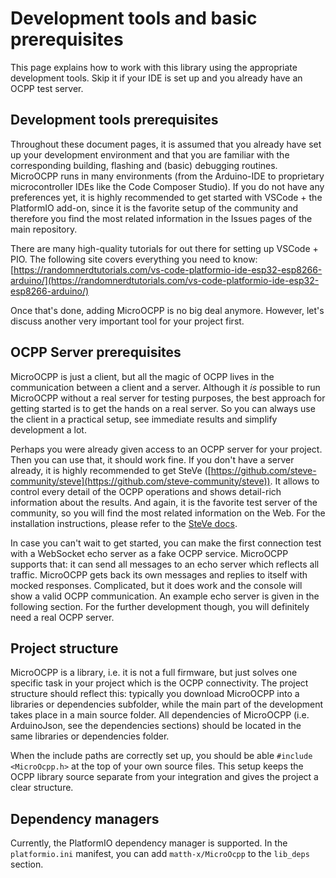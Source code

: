 # Development tools and basic prerequisites

This page explains how to work with this library using the appropriate development tools. Skip it if your IDE is set up and you already have an OCPP test server.

## Development tools prerequisites

Throughout these document pages, it is assumed that you already have set up your development environment and that you are familiar with the corresponding building, flashing and (basic) debugging routines. MicroOCPP runs in many environments (from the Arduino-IDE to proprietary microcontroller IDEs like the Code Composer Studio). If you do not have any preferences yet, it is highly recommended to get started with VSCode + the PlatformIO add-on, since it is the favorite setup of the community and therefore you find the most related information in the Issues pages of the main repository.

There are many high-quality tutorials for out there for setting up VSCode + PIO. The following site covers everything you need to know:
[https://randomnerdtutorials.com/vs-code-platformio-ide-esp32-esp8266-arduino/](https://randomnerdtutorials.com/vs-code-platformio-ide-esp32-esp8266-arduino/)

Once that's done, adding MicroOCPP is no big deal anymore. However, let's discuss another very important tool for your project first.

## OCPP Server prerequisites

MicroOCPP is just a client, but all the magic of OCPP lives in the communication between a client and a server. Although it *is* possible to run MicroOCPP without a real server for testing purposes, the best approach for getting started is to get the hands on a real server. So you can always use the client in a practical setup, see immediate results and simplify development a lot.

Perhaps you were already given access to an OCPP server for your project. Then you can use that, it should work fine. If you don't have a server already, it is highly recommended to get
SteVe ([https://github.com/steve-community/steve](https://github.com/steve-community/steve)).
It allows to control every detail of the OCPP operations and shows detail-rich information about the results. And again, it is the favorite test server of the community, so you will find the most related information on the Web. For the installation instructions, please refer to the
[SteVe docs](https://github.com/steve-community/steve#configuration-and-installation).

In case you can't wait to get started, you can make the first connection test with a WebSocket echo server as a fake OCPP service. MicroOCPP supports that: it can send all messages to an echo server which reflects all traffic. MicroOCPP gets back its own messages and replies to itself with mocked responses. Complicated, but it does work and the console will show a valid OCPP communication. An example echo server is given in the following section. For the further development though, you will definitely need a real OCPP server.

## Project structure

MicroOCPP is a library, i.e. it is not a full firmware, but just solves one specific task in your project which is the OCPP connectivity. The project structure should reflect this: typically you download MicroOCPP into a libraries or dependencies subfolder, while the main part of the development takes place in a main source folder. All dependencies of MicroOCPP (i.e. ArduinoJson, see the dependencies sections) should be located in the same libraries or dependencies folder.

When the include paths are correctly set up, you should be able `#include <MicroOcpp.h>` at the top of your own source files. This setup keeps the OCPP library source separate from your integration and gives the project a clear structure.

## Dependency managers

Currently, the PlatformIO dependency manager is supported. In the `platformio.ini` manifest, you can add `matth-x/MicroOcpp` to the `lib_deps` section.
